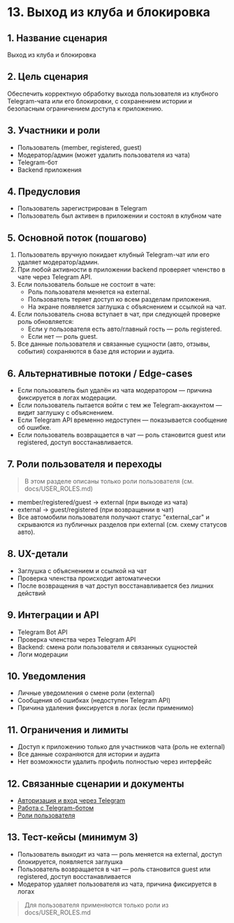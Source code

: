 # 13. Выход из клуба и блокировка

## 1. Название сценария
Выход из клуба и блокировка

## 2. Цель сценария
Обеспечить корректную обработку выхода пользователя из клубного Telegram-чата или его блокировки, с сохранением истории и безопасным ограничением доступа к приложению.

## 3. Участники и роли
- Пользователь (member, registered, guest)
- Модератор/админ (может удалить пользователя из чата)
- Telegram-бот
- Backend приложения

## 4. Предусловия
- Пользователь зарегистрирован в Telegram
- Пользователь был активен в приложении и состоял в клубном чате

## 5. Основной поток (пошагово)
1. Пользователь вручную покидает клубный Telegram-чат или его удаляет модератор/админ.
2. При любой активности в приложении backend проверяет членство в чате через Telegram API.
3. Если пользователь больше не состоит в чате:
   - Роль пользователя меняется на external.
   - Пользователь теряет доступ ко всем разделам приложения.
   - На экране появляется заглушка с объяснением и ссылкой на чат.
4. Если пользователь снова вступает в чат, при следующей проверке роль обновляется:
   - Если у пользователя есть авто/главный гость — роль registered.
   - Если нет — роль guest.
5. Все данные пользователя и связанные сущности (авто, отзывы, события) сохраняются в базе для истории и аудита.

## 6. Альтернативные потоки / Edge-cases
- Если пользователь был удалён из чата модератором — причина фиксируется в логах модерации.
- Если пользователь пытается войти с тем же Telegram-аккаунтом — видит заглушку с объяснением.
- Если Telegram API временно недоступен — показывается сообщение об ошибке.
- Если пользователь возвращается в чат — роль становится guest или registered, доступ восстанавливается.

## 7. Роли пользователя и переходы

> В этом разделе описаны только роли пользователя (см. docs/USER_ROLES.md)
- member/registered/guest → external (при выходе из чата)
- external → guest/registered (при возвращении в чат)
- Все автомобили пользователя получают статус "external_car" и скрываются из публичных разделов при external (см. схему статусов авто).

## 8. UX-детали
- Заглушка с объяснением и ссылкой на чат
- Проверка членства происходит автоматически
- После возвращения в чат доступ восстанавливается без лишних действий

## 9. Интеграции и API
- Telegram Bot API
- Проверка членства через Telegram API
- Backend: смена роли пользователя и связанных сущностей
- Логи модерации

## 10. Уведомления
- Личные уведомления о смене роли (external)
- Сообщения об ошибках (недоступен Telegram API)
- Причина удаления фиксируется в логах (если применимо)

## 11. Ограничения и лимиты
- Доступ к приложению только для участников чата (роль не external)
- Все данные сохраняются для истории и аудита
- Нет возможности удалить профиль полностью через интерфейс

## 12. Связанные сценарии и документы
- [Авторизация и вход через Telegram](12_authorization.md)
- [Работа с Telegram-ботом](11_telegram_bot.md)
- [Роли пользователя](../USER_ROLES.md)

## 13. Тест-кейсы (минимум 3)
- Пользователь выходит из чата — роль меняется на external, доступ блокируется, появляется заглушка
- Пользователь возвращается в чат — роль становится guest или registered, доступ восстанавливается
- Модератор удаляет пользователя из чата, причина фиксируется в логах 

> Для пользователя применяются только роли из docs/USER_ROLES.md 